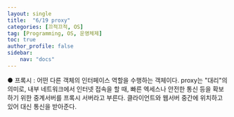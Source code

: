 ```yaml
---
layout: single
title:  "6/19 proxy"
categories: [끄적끄적, OS]
tag: [Programming, OS, 운영체제]
toc: true
author_profile: false
sidebar:
    nav: "docs"
---
```


● 프록시 : 어떤 다른 객체의 인터페이스 역할을 수행하는 객체이다. proxy는 "대리"의 의미로, 내부 네트워크에서 인터넷 접속을 할 때, 빠른 엑세스나 안전한 통신 등을 확보하기 위한 중계서버를 프록시 서버라고 부른다. 클라이언트와 웹서버 중간에 위치하고 있어 대신 통신을 받아준다.